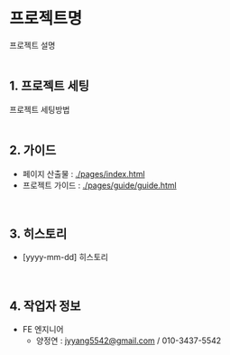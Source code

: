 # 프로젝트명
프로젝트 설명<br />
<br />

## 1. 프로젝트 세팅
프로젝트 세팅방법<br />
<br />

## 2. 가이드
* 페이지 산출물 : [./pages/index.html](./pages/index.html)
* 프로젝트 가이드 : [./pages/guide/guide.html](./pages/guide/guide.html)<br />
<br />

## 3. 히스토리
* [yyyy-mm-dd] 히스토리<br />
<br />

## 4. 작업자 정보
* FE 엔지니어
  * 양정연 : jyyang5542@gmail.com / 010-3437-5542
